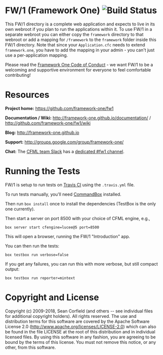# FW/1 (Framework One) ![Build Status](https://github.com/framework-one/fw1/actions/workflows/fw1_java11.yml/badge.svg)

This FW/1 directory is a complete web application and expects to live in its own
webroot if you plan to run the applications within it. To use FW/1 in a separate
webroot you can either copy the `framework` directory to that webroot or add a mapping
for `/framework` to the `framework` folder inside this FW/1 directory. Note that since
your `Application.cfc` needs to extend `framework.one`, you have to add the mapping
in your admin - you can't just use a per-application mapping.

Please read the [Framework One Code of Conduct](https://github.com/framework-one/fw1/blob/develop/CODE_OF_CONDUCT.md) - we want FW/1 to be a welcoming and supportive environment for everyone to feel comfortable contributing!

# Resources

**Project home:** https://github.com/framework-one/fw1

**Documentation / Wiki:** http://framework-one.github.io/documentation/ / http://github.com/framework-one/fw1/wiki

**Blog:** http://framework-one.github.io

**Support:** http://groups.google.com/group/framework-one/

**Chat:** The [CFML team Slack](http://cfml-slack.herokuapp.com) has a [dedicated #fw1 channel](https://cfml.slack.com/messages/fw1/).

# Running the Tests

FW/1 is setup to run tests on [Travis CI](https://travis-ci.org/framework-one/fw1) using the `.travis.yml` file.

To run tests manually, you'll need [CommandBox](https://www.ortussolutions.com/products/commandbox) installed.

Then run `box install` once to install the dependencies (TestBox is the only one currently).

Then start a server on port 8500 with your choice of CFML engine, e.g.,

    box server start cfengine=lucee@5 port=8500

This will open a browser, running the FW/1 "Introduction" app.

You can then run the tests:

    box testbox run verbose=false

If you get any failures, you can run this with more verbose, but still compact output:

    box testbox run reporter=mintext

# Copyright and License

Copyright (c) 2009-2018, Sean Corfield (and others -- see individual files for additional copyright holders). All rights reserved.
The use and distribution terms for this software are covered by the Apache Software License 2.0 (http://www.apache.org/licenses/LICENSE-2.0) which can also be found in the file LICENSE at the root of this distribution and in individual licensed files.
By using this software in any fashion, you are agreeing to be bound by the terms of this license. You must not remove this notice, or any other, from this software.
